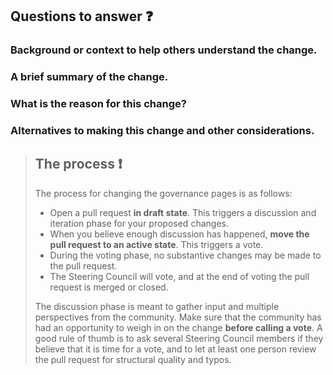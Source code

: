 <!-- 
Thanks for participating in Jupyter governance ✨
Below are a few guidelines for making your proposed change as efficient and productive
as possible.
-->

## Questions to answer ❓

<!-- Please answer the following questions along with your proposed change: -->

### Background or context to help others understand the change.

### A brief summary of the change.

### What is the reason for this change?

### Alternatives to making this change and other considerations.


> ## The process ❗
> 
> The process for changing the governance pages is as follows:
> 
> * Open a pull request **in draft state**. This triggers a discussion and iteration phase
>   for your proposed changes.
> * When you believe enough discussion has happened,
>   **move the pull request to an active state**. This triggers a vote.
> * During the voting phase, no substantive changes may be made to the pull request.
> * The Steering Council will vote, and at the end of voting the pull request is merged or closed.
> 
> The discussion phase is meant to gather input and multiple perspectives from the community.
> Make sure that the community has had an opportunity to weigh in on
> the change **before calling a vote**. A good rule of thumb is to ask several Steering Council
> members if they believe that it is time for a vote, and to let at least one person review
> the pull request for structural quality and typos.

<!--

When this proposal moves to the voting stage, uncomment this section for the voting to happen. Be sure to change the voting dates listed below.

## Votes

> All votes are limited in time to 4 weeks after the voting phase begins. At the end of 4 weeks, the proposal passes if 2/3 of the votes are in favor (fractions of a vote rounded up to the nearest integer); otherwise the proposal is rejected and the PR is closed. Prior to the four-week limit, if at least 80% of the Steering Council has voted and 2/3 of the votes are in favor (fractions of a vote rounded up to the nearest integer), the proposal passes.

**The voting period for the PR is from 22 Aug 2022 to 19 Sep 2022 anywhere on earth 🌍**

@afshin
- [ ] YES
- [ ] NO

@blink1073
- [ ] YES
- [ ] NO

@Carreau
- [ ] YES
- [ ] NO

@damianavila
- [ ] YES
- [ ] NO

@ellisonbg
- [ ] YES
- [ ] NO

@fperez
- [x] YES
- [ ] NO

@ivanov
- [ ] YES
- [ ] NO

@jasongrout
- [x] YES
- [ ] NO

@jhamrick
- [ ] YES
- [ ] NO

@minrk
- [ ] YES
- [ ] NO

@mpacer
- [ ] YES
- [ ] NO

@parente
- [ ] YES
- [ ] NO

@rgbkrk
- [ ] YES
- [ ] NO

@Ruv7
- [ ] YES
- [ ] NO

@SylvainCorlay
- [ ] YES
- [ ] NO

@takluyver
- [ ] YES
- [ ] NO

@willingc
- [ ] YES
- [ ] NO

-->